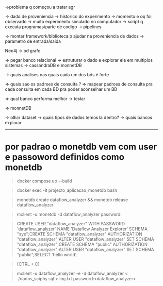 ->problema q começou a tratar agr

-> dado de proveniencia
	-> historico do experimento
		-> momento e oq foi observado
	-> muito experimento simulado no computador
		-> script q executa programas/parte de codigo
			-> pipelines

-> montar framework/biblioteca p ajudar na proveniencia de dados
	-> parametro de entrada/saida

Neo4j
	-> bd grafo

-> pegar banco relacional
	-> estruturar o dado e explorar ele em multiplos sistemas
		-> cassandraDB e monnetDB

-> quais analises nas quais cada um dos bds é forte


=> quais sao os padroes de consulta ?
=> mapear padroes de consulta pra cada consulta em cada BD pra poder aconselhar um BD


=> qual banco performa melhor
	-> testar


=> monnetDB


-> olhar dataset
	-> quais tipos de dados temos la dentro?
	-> quais bancos explorar

***

# por padrao o monetdb vem com user e passoword definidos como monetdb

> docker compose up --build

> docker exec -it projecto_aplicacao_monetdb bash

> monetdb create dataflow_analyzer && monetdb release dataflow_analyzer

> mclient -u monetdb -d dataflow_analyzer
password:<monetdb>

> CREATE USER "dataflow_analyzer" WITH PASSWORD 'dataflow_analyzer' NAME 'Dataflow Analyzer Explorer' SCHEMA "sys";CREATE SCHEMA "dataflow_analyzer" AUTHORIZATION "dataflow_analyzer";ALTER USER "dataflow_analyzer" SET SCHEMA "dataflow_analyzer";CREATE SCHEMA "public" AUTHORIZATION "dataflow_analyzer";ALTER USER "dataflow_analyzer" SET SCHEMA "public";SELECT 'hello world';

> [CTRL + C]

> mclient -u dataflow_analyzer -e -d dataflow_analyzer < ./dados_sciphy.sql > log.txt
password:<dataflow_analyzer>